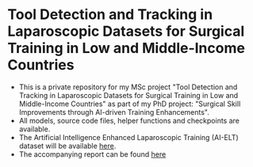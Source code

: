 # Tool Detection and Tracking in Laparoscopic Datasets for Surgical Training in Low and Middle-Income Countries

- This is a private repository for my MSc project "Tool Detection and Tracking in Laparoscopic Datasets for Surgical Training in Low and Middle-Income Countries" as part of my PhD project: "Surgical Skill Improvements through AI-driven Training Enhancements".
- All models, source code files, helper functions and checkpoints are available.
- The Artificial Intelligence Enhanced Laparoscopic Training (AI-ELT) dataset will be available [here](https://github.com/omariosc/AI-ELT/).
- The accompanying report can be found [here](https://github.com/omariosc/msc-report/)
